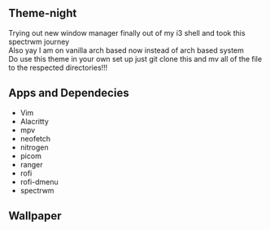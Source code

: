 ## Theme-night
Trying out new window manager finally out of my i3 shell and took this spectrwm journey <br> 
Also yay I am on vanilla arch based now instead of arch based system <br>
Do use this theme in your own set up just git clone this and mv all of the file to the respected 
directories!!!

## Apps and Dependecies 
- Vim
- Alacritty
- mpv
- neofetch
- nitrogen
- picom 
- ranger
- rofi 
- rofi-dmenu
- spectrwm

## Wallpaper
<p align="centre">
   <img width="700" alt='Wallpaper" src="https://free4kwallpapers.com/uploads/originals/2020/05/10/trolley-stop-wallpaper.jpg">
</p>
